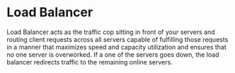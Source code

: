 # Load Balancer
Load Balancer acts as the traffic cop sitting in front of your servers and routing client requests across all servers capable of fulfilling those requests in a manner that maximizes speed and capacity utilization and ensures that no one server is overworked. If a one of the servers goes down, the load balancer redirects traffic to the remaining online servers.